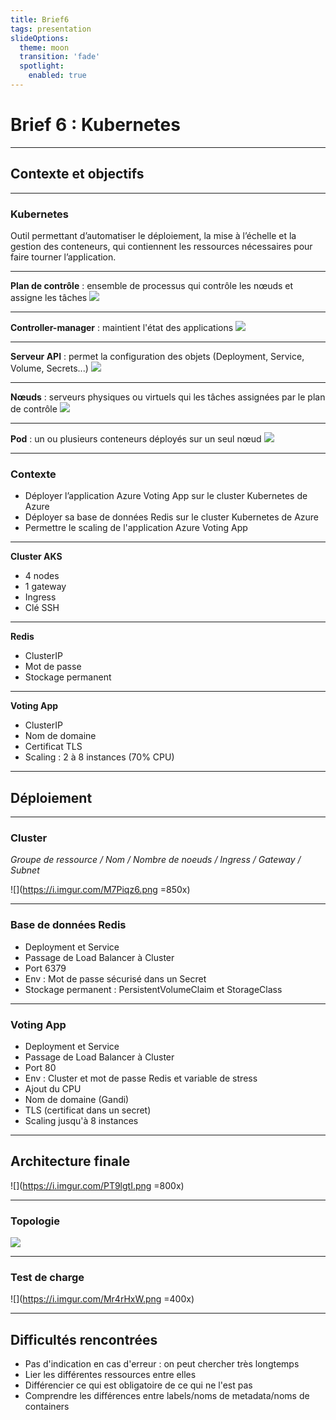 ```yaml
---
title: Brief6
tags: presentation
slideOptions:
  theme: moon
  transition: 'fade'
  spotlight:
    enabled: true
---
```


# Brief 6 : Kubernetes

---

## Contexte et objectifs

----

### Kubernetes

Outil permettant d’automatiser le déploiement, la mise à l’échelle et la gestion des conteneurs, qui contiennent les ressources nécessaires pour faire tourner l’application.

----

**Plan de contrôle** : ensemble de processus qui contrôle les nœuds et assigne les tâches
![](https://i.imgur.com/YX5A9wj.png)

----

**Controller-manager** : maintient l'état des applications
![](https://i.imgur.com/YX5A9wj.png)

----

**Serveur API** : permet la configuration des objets (Deployment, Service, Volume, Secrets...)
![](https://i.imgur.com/YX5A9wj.png)

----

**Nœuds** : serveurs physiques ou virtuels qui les tâches assignées par le plan de contrôle
![](https://i.imgur.com/YX5A9wj.png)

----

**Pod** : un ou plusieurs conteneurs déployés sur un seul nœud
![](https://i.imgur.com/YX5A9wj.png)

----

### Contexte

- Déployer l’application Azure Voting App sur le cluster Kubernetes de Azure
- Déployer sa base de données Redis sur le cluster Kubernetes de Azure
- Permettre le scaling de l'application Azure Voting App

----

**Cluster AKS**

- 4 nodes
- 1 gateway
- Ingress
- Clé SSH

----

**Redis**

- ClusterIP
- Mot de passe
- Stockage permanent

----

**Voting App**

- ClusterIP
- Nom de domaine
- Certificat TLS
- Scaling : 2 à 8 instances (70% CPU)

---

## Déploiement

----

### Cluster

*Groupe de ressource / Nom / Nombre de noeuds / Ingress / Gateway / Subnet*

![](https://i.imgur.com/M7Piqz6.png =850x)

----

### Base de données Redis

- Deployment et Service
- Passage de Load Balancer à Cluster
- Port 6379
- Env : Mot de passe sécurisé dans un Secret
- Stockage permanent : PersistentVolumeClaim et StorageClass

----

### Voting App

- Deployment et Service
- Passage de Load Balancer à Cluster
- Port 80
- Env : Cluster et mot de passe Redis et variable de stress
- Ajout du CPU
- Nom de domaine (Gandi)
- TLS (certificat dans un secret)
- Scaling jusqu'à 8 instances

---

## Architecture finale

![](https://i.imgur.com/PT9lgtI.png =800x)

----

### Topologie

![](https://i.imgur.com/EVItc8H.png)

---

### Test de charge

![](https://i.imgur.com/Mr4rHxW.png =400x)

----

## Difficultés rencontrées

- Pas d'indication en cas d'erreur : on peut chercher très longtemps
- Lier les différentes ressources entre elles
- Différencier ce qui est obligatoire de ce qui ne l'est pas
- Comprendre les différences entre labels/noms de metadata/noms de containers
